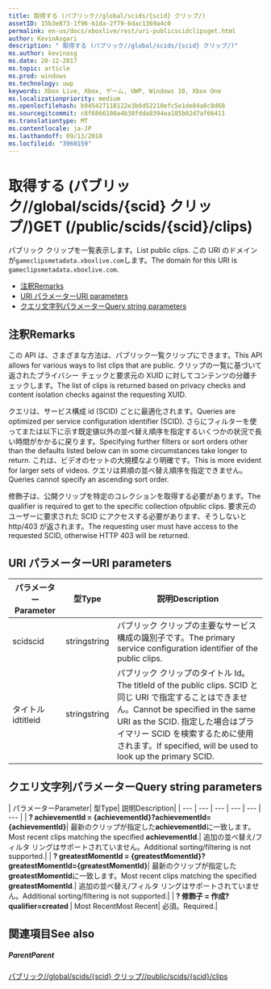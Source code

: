 ```yaml
---
title: 取得する (パブリック//global/scids/{scid} クリップ/)
assetID: 15b3e873-1f96-b1da-2f79-6dac1369a4c0
permalink: en-us/docs/xboxlive/rest/uri-publicscidclipsget.html
author: KevinAsgari
description: " 取得する (パブリック//global/scids/{scid} クリップ/)"
ms.author: kevinasg
ms.date: 20-12-2017
ms.topic: article
ms.prod: windows
ms.technology: uwp
keywords: Xbox Live, Xbox, ゲーム, UWP, Windows 10, Xbox One
ms.localizationpriority: medium
ms.openlocfilehash: b945427118122e3b6d52210efc5e1de84a8c8d68
ms.sourcegitcommit: c8f6866100a4b38fdda8394ea185b02d7af66411
ms.translationtype: MT
ms.contentlocale: ja-JP
ms.lasthandoff: 09/13/2018
ms.locfileid: "3960159"
---
```

# <a name="get-publicscidsscidclips"></a><span data-ttu-id="134ab-104">取得する (パブリック//global/scids/{scid} クリップ/)</span><span class="sxs-lookup"><span data-stu-id="134ab-104">GET (/public/scids/{scid}/clips)</span></span>
<span data-ttu-id="134ab-105">パブリック クリップを一覧表示します。</span><span class="sxs-lookup"><span data-stu-id="134ab-105">List public clips.</span></span> <span data-ttu-id="134ab-106">この URI のドメインが`gameclipsmetadata.xboxlive.com`します。</span><span class="sxs-lookup"><span data-stu-id="134ab-106">The domain for this URI is `gameclipsmetadata.xboxlive.com`.</span></span>
 
  * [<span data-ttu-id="134ab-107">注釈</span><span class="sxs-lookup"><span data-stu-id="134ab-107">Remarks</span></span>](#ID4EV)
  * [<span data-ttu-id="134ab-108">URI パラメーター</span><span class="sxs-lookup"><span data-stu-id="134ab-108">URI parameters</span></span>](#ID4ECB)
  * [<span data-ttu-id="134ab-109">クエリ文字列パラメーター</span><span class="sxs-lookup"><span data-stu-id="134ab-109">Query string parameters</span></span>](#ID4ENB)
 
<a id="ID4EV"></a>

 
## <a name="remarks"></a><span data-ttu-id="134ab-110">注釈</span><span class="sxs-lookup"><span data-stu-id="134ab-110">Remarks</span></span>
 
<span data-ttu-id="134ab-111">この API は、さまざまな方法は、パブリック一覧クリップにできます。</span><span class="sxs-lookup"><span data-stu-id="134ab-111">This API allows for various ways to list clips that are public.</span></span> <span data-ttu-id="134ab-112">クリップの一覧に基づいて返されたプライバシー チェックと要求元の XUID に対してコンテンツの分離チェックします。</span><span class="sxs-lookup"><span data-stu-id="134ab-112">The list of clips is returned based on privacy checks and content isolation checks against the requesting XUID.</span></span>
 
<span data-ttu-id="134ab-113">クエリは、サービス構成 id (SCID) ごとに最適化されます。</span><span class="sxs-lookup"><span data-stu-id="134ab-113">Queries are optimized per service configuration identifier (SCID).</span></span> <span data-ttu-id="134ab-114">さらにフィルターを使ってまたは以下に示す既定値以外の並べ替え順序を指定するいくつかの状況で長い時間がかかるに戻ります。</span><span class="sxs-lookup"><span data-stu-id="134ab-114">Specifying further filters or sort orders other than the defaults listed below can in some circumstances take longer to return.</span></span> <span data-ttu-id="134ab-115">これは、ビデオのセットの大規模なより明確です。</span><span class="sxs-lookup"><span data-stu-id="134ab-115">This is more evident for larger sets of videos.</span></span> <span data-ttu-id="134ab-116">クエリは昇順の並べ替え順序を指定できません。</span><span class="sxs-lookup"><span data-stu-id="134ab-116">Queries cannot specify an ascending sort order.</span></span>
 
<span data-ttu-id="134ab-117">修飾子は、公開クリップを特定のコレクションを取得する必要があります。</span><span class="sxs-lookup"><span data-stu-id="134ab-117">The qualifier is required to get to the specific collection ofpublic clips.</span></span> <span data-ttu-id="134ab-118">要求元のユーザーに要求された SCID にアクセスする必要があります、そうしないと http/403 が返されます。</span><span class="sxs-lookup"><span data-stu-id="134ab-118">The requesting user must have access to the requested SCID, otherwise HTTP 403 will be returned.</span></span>
  
<a id="ID4ECB"></a>

 
## <a name="uri-parameters"></a><span data-ttu-id="134ab-119">URI パラメーター</span><span class="sxs-lookup"><span data-stu-id="134ab-119">URI parameters</span></span>
 
| <span data-ttu-id="134ab-120">パラメーター</span><span class="sxs-lookup"><span data-stu-id="134ab-120">Parameter</span></span>| <span data-ttu-id="134ab-121">型</span><span class="sxs-lookup"><span data-stu-id="134ab-121">Type</span></span>| <span data-ttu-id="134ab-122">説明</span><span class="sxs-lookup"><span data-stu-id="134ab-122">Description</span></span>| 
| --- | --- | --- | 
| <span data-ttu-id="134ab-123">scid</span><span class="sxs-lookup"><span data-stu-id="134ab-123">scid</span></span>| <span data-ttu-id="134ab-124">string</span><span class="sxs-lookup"><span data-stu-id="134ab-124">string</span></span>| <span data-ttu-id="134ab-125">パブリック クリップの主要なサービス構成の識別子です。</span><span class="sxs-lookup"><span data-stu-id="134ab-125">The primary service configuration identifier of the public clips.</span></span>| 
| <span data-ttu-id="134ab-126">タイトル id</span><span class="sxs-lookup"><span data-stu-id="134ab-126">titleid</span></span>| <span data-ttu-id="134ab-127">string</span><span class="sxs-lookup"><span data-stu-id="134ab-127">string</span></span>| <span data-ttu-id="134ab-128">パブリック クリップのタイトル Id。</span><span class="sxs-lookup"><span data-stu-id="134ab-128">The titleId of the public clips.</span></span> <span data-ttu-id="134ab-129">SCID と同じ URI で指定することはできません。</span><span class="sxs-lookup"><span data-stu-id="134ab-129">Cannot be specified in the same URI as the SCID.</span></span> <span data-ttu-id="134ab-130">指定した場合はプライマリー SCID を検索するために使用されます。</span><span class="sxs-lookup"><span data-stu-id="134ab-130">If specified, will be used to look up the primary SCID.</span></span>| 
  
<a id="ID4ENB"></a>

 
## <a name="query-string-parameters"></a><span data-ttu-id="134ab-131">クエリ文字列パラメーター</span><span class="sxs-lookup"><span data-stu-id="134ab-131">Query string parameters</span></span>
 
| <span data-ttu-id="134ab-132">パラメーター</span><span class="sxs-lookup"><span data-stu-id="134ab-132">Parameter</span></span>| <span data-ttu-id="134ab-133">型</span><span class="sxs-lookup"><span data-stu-id="134ab-133">Type</span></span>| <span data-ttu-id="134ab-134">説明</span><span class="sxs-lookup"><span data-stu-id="134ab-134">Description</span></span>| 
| --- | --- | --- | --- | --- | --- | 
| <b><span data-ttu-id="134ab-135">? achievementId = {achievementId}</span><span class="sxs-lookup"><span data-stu-id="134ab-135">?achievementId={achievementId}</span></span></b>| <span data-ttu-id="134ab-136">最新のクリップが指定した<b>achievementId</b>に一致します。</span><span class="sxs-lookup"><span data-stu-id="134ab-136">Most recent clips matching the specified <b>achievementId</b>.</span></span>| <span data-ttu-id="134ab-137">追加の並べ替え/フィルタ リングはサポートされていません。</span><span class="sxs-lookup"><span data-stu-id="134ab-137">Additional sorting/filtering is not supported.</span></span>| 
| <b><span data-ttu-id="134ab-138">? greatestMomentId = {greatestMomentId}</span><span class="sxs-lookup"><span data-stu-id="134ab-138">?greatestMomentId={greatestMomentId}</span></span></b>| <span data-ttu-id="134ab-139">最新のクリップが指定した<b>greatestMomentId</b>に一致します。</span><span class="sxs-lookup"><span data-stu-id="134ab-139">Most recent clips matching the specified <b>greatestMomentId</b>.</span></span>| <span data-ttu-id="134ab-140">追加の並べ替え/フィルタ リングはサポートされていません。</span><span class="sxs-lookup"><span data-stu-id="134ab-140">Additional sorting/filtering is not supported.</span></span>| 
| <b><span data-ttu-id="134ab-141">? 修飾子 = 作成</span><span class="sxs-lookup"><span data-stu-id="134ab-141">?qualifier=created</span></span> </b>| <span data-ttu-id="134ab-142">Most Recent</span><span class="sxs-lookup"><span data-stu-id="134ab-142">Most Recent</span></span>| <span data-ttu-id="134ab-143">必須。</span><span class="sxs-lookup"><span data-stu-id="134ab-143">Required.</span></span>| 
  
<a id="ID4EDD"></a>

 
## <a name="see-also"></a><span data-ttu-id="134ab-144">関連項目</span><span class="sxs-lookup"><span data-stu-id="134ab-144">See also</span></span>
 
<a id="ID4EFD"></a>

 
##### <a name="parent"></a><span data-ttu-id="134ab-145">Parent</span><span class="sxs-lookup"><span data-stu-id="134ab-145">Parent</span></span> 

[<span data-ttu-id="134ab-146">パブリック//global/scids/{scid} クリップ/</span><span class="sxs-lookup"><span data-stu-id="134ab-146">/public/scids/{scid}/clips</span></span>](uri-publicscidclips.md)

   